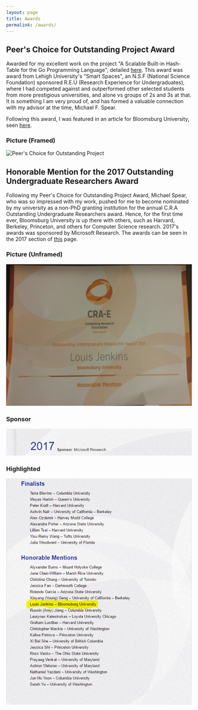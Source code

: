 ```yaml
---
layout: page
title: Awards
permalink: /awards/
---
```


## Peer's Choice for Outstanding Project Award

Awarded for my excellent work on the project "A Scalable Built-in Hash-Table for the Go Programming Language",
detailed [here](/projects/#go_map). This award was award from Lehigh University's "Smart Spaces", an
N.S.F (National Science Foundation) sponsored R.E.U (Research Experience for Undergraduates), where I had
competed against and outperformed other selected students from more prestigious universities, and alone vs groups
of 2s and 3s at that. It is something I am very proud of, and has formed a valuable connection with my
advisor at the time, Michael F. Spear.

Following this award, I was featured in an article for Bloomsburg University, seen [here](http://bloomsburgu.tumblr.com/post/150972457332/louis-jenkinss-internship-with-lehigh).

### Picture (Framed)

![Peer's Choice for Outstanding Project](images/PeersChoiceAward.jpg)

## Honorable Mention for the 2017 Outstanding Undergraduate Researchers Award

Following my Peer's Choice for Outstanding Project Award, Michael Spear, who was so impressed with my work, pushed for me to become nominated by my university as a non-PhD granting
institution for the annual C.R.A Outstanding Undergraduate Researchers award. Hence, for the first time ever, Bloomsburg University is up there with others, such as Harvard, Berkeley,
Princeton, and others for Computer Science research. 2017's awards was sponsored by Microsoft Research. The awards can be seen in the 2017 section of [this](http://cra.org/about/awards/outstanding-undergraduate-researcher-award/) page.

### Picture (Unframed)

![CRA's Award](images/CRA_Award.jpg)

### Sponsor

![Microsoft Research](images/CRA_Sponsor.JPG)

### Highlighted

![Highlighted](images/CRA_Highlighted.PNG)
